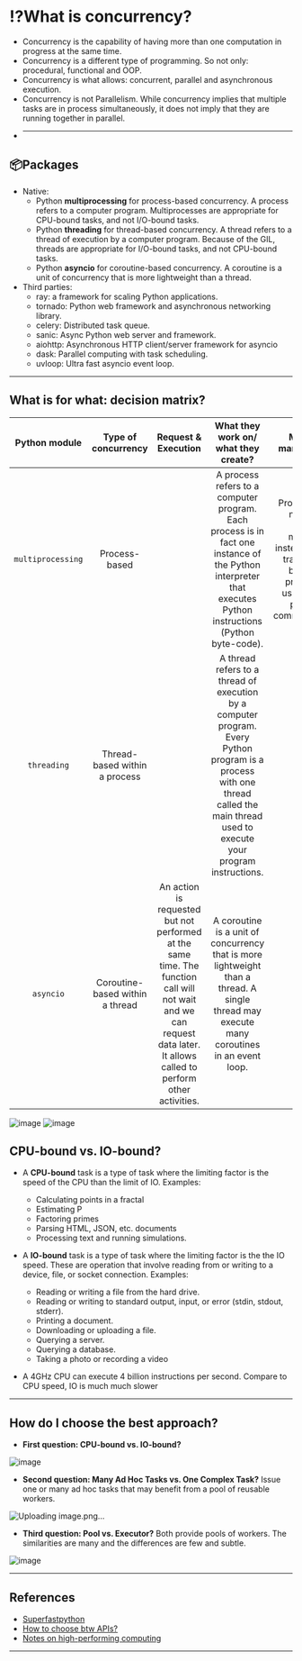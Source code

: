 # ⁉️What is concurrency?
- Concurrency is the capability of having more than one computation in progress at the same time.
- Concurrency is a different type of programming. So not only: procedural, functional and OOP.
- Concurrency is what allows: concurrent, parallel and asynchronous execution.
- Concurrency is not Parallelism. While concurrency implies that multiple tasks are in process simultaneously, it does not imply that they are running together in parallel.
- ***

## 📦Packages
- Native:
  - Python **multiprocessing** for process-based concurrency. A process refers to a computer program. Multiprocesses are appropriate for CPU-bound tasks, and not I/O-bound tasks.
  - Python **threading** for thread-based concurrency. A thread refers to a thread of execution by a computer program. Because of the GIL, threads are appropriate for I/O-bound tasks, and not CPU-bound tasks.
  - Python **asyncio** for coroutine-based concurrency. A coroutine is a unit of concurrency that is more lightweight than a thread.
- Third parties:
    - ray: a framework for scaling Python applications.
    - tornado: Python web framework and asynchronous networking library.
    - celery: Distributed task queue.
    - sanic: Async Python web server and framework.
    - aiohttp: Asynchronous HTTP client/server framework for asyncio
    - dask: Parallel computing with task scheduling.
    - uvloop: Ultra fast asyncio event loop.
***

## What is for what: decision matrix?
    
| Python module | Type of concurrency | Request & Execution | What they work on/ what they create? | Memory management | Usage | Control | Protection |
| :-: | :-: | :-: | :-: | :-: | :-: | :-: | :-: |
| `multiprocessing` | Process-based | | A process refers to a computer program. Each process is in fact one instance of the Python interpreter that executes Python instructions (Python byte-code). | Processes do not have shared memory, instead, data is transmitted between processes using inter-process communication. | CPU-bound tasks | Operating system controls when a process is suspended, resumed and executed. | Requires `if __name__ == '__main__'` |
| `threading` | Thread-based within a process | | A thread refers to a thread of execution by a computer program. Every Python program is a process with one thread called the main thread used to execute your program instructions. | | IO-bound tasks | Operating system controls when a thread is suspended, resumed and executed. | |
| `asyncio` | Coroutine-based within a thread | An action is requested but not performed at the same time. The function call will not wait and we can request data later. It allows called to perform other activities. | A coroutine is a unit of concurrency that is more lightweight than a thread. A single thread may execute many coroutines in an event loop. | | Non-blocking I/O | Coroutines themselves controls when a process is suspended, resumed and executed. | |

![image](https://github.com/kyaiooiayk/High-Performance-Computing-in-Python/assets/89139139/21a2d169-01e6-4649-9b8d-668a2aaff1df)
![image](https://github.com/kyaiooiayk/High-Performance-Computing-in-Python/assets/89139139/81d69a11-4279-4ee1-8f40-4652446315da)

## CPU-bound vs. IO-bound?
- A **CPU-bound** task is a type of task where the limiting factor is the speed of the CPU than the limit of IO. Examples:
    - Calculating points in a fractal
    - Estimating P
    - Factoring primes
    - Parsing HTML, JSON, etc. documents
    - Processing text and running simulations. 

- A **IO-bound** task is a type of task where the limiting factor is the the IO speed. These are operation that involve reading from or writing to a device, file, or socket connection. Examples:
    - Reading or writing a file from the hard drive.
    - Reading or writing to standard output, input, or error (stdin, stdout, stderr).
    - Printing a document.
    - Downloading or uploading a file.
    - Querying a server.
    - Querying a database.
    - Taking a photo or recording a video
- A 4GHz CPU can execute 4 billion instructions per second. Compare to CPU speed, IO is much much slower
***

## How do I choose the best approach?
- **First question: CPU-bound vs. IO-bound?**

![image](https://github.com/kyaiooiayk/High-Performance-Computing-in-Python/assets/89139139/fda085b9-4e3a-4966-bbf5-e620198b67f1)

- **Second question: Many Ad Hoc Tasks vs. One Complex Task?** Issue one or many ad hoc tasks that may benefit from a pool of reusable workers. 

![Uploading image.png…]()

- **Third question: Pool vs. Executor?** Both provide pools of workers. The similarities are many and the differences are few and subtle.

![image](https://github.com/kyaiooiayk/High-Performance-Computing-in-Python/assets/89139139/d5f63025-2755-4e38-abe7-43cae1e64eaf)

***

## References
- [Superfastpython](https://superfastpython.com)
- [How to choose btw APIs?](https://superfastpython.com/python-concurrency-choose-api/)
- [Notes on high-performing computing](https://drive.google.com/drive/u/1/folders/13mzxrofldkbdgF_eT5EPZ1cEiCgOT78d)
***
